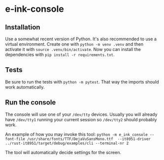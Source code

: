 # e-ink-console

## Installation
Use a somewhat recent version of Python. It's also recommended to use a virtual environment. Create one with `python -m venv .venv` and then activate it with `source .venv/bin/activate`. Now you can install the dependencies with `pip install -r requirements.txt`.

## Tests
Be sure to run the tests with `python -m pytest`. That way the imports should work automatically.


## Run the console
The console will use one of your `/dev/tty` devices. Usually you will already have `/dev/tty1` running your current session so `/dev/tty2` should probably work.

An example of how you may invoke this tool:
`python -m e_ink_console --font-file /usr/share/fonts/TTF/DejaVuSansMono.ttf  --it8951-driver ../rust-it8951/target/debug/examples/cli --terminal-nr 2`

The tool will automatically decide settings for the screen.
